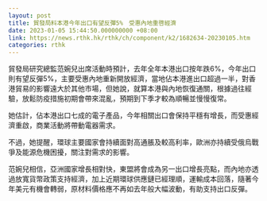 ```yaml
---
layout: post
title: 貿發局料本港今年出口有望反彈5%　受惠內地重啓經濟
date: 2023-01-05 15:44:50.000000000 +08:00
link: https://news.rthk.hk/rthk/ch/component/k2/1682634-20230105.htm
categories: rthk
---
```


貿發局研究總監范婉兒出席活動時預計，去年全年本港出口按年跌6%，今年出口則有望反彈5%，主要受惠內地重新開放經濟，當地佔本港進出口超過一半，對香港貿易的影響遠大於其他市場，但她說，就算本港與內地恢復通關，根據過往經驗，放鬆防疫措施初期會帶來混亂，預期到下季才較為順暢並慢慢復常。

她估計，佔本港出口七成的電子產品，今年相關出口會保持平穩有增長，而受惠經濟重啟，商業活動將帶動電器需求。

不過，她提醒，環球主要國家會持續面對高通脹及較高利率，歐洲亦持續受俄烏戰爭及能源危機困擾，關注對需求的影響。

范婉兒相信，亞洲國家增長相對快，東盟將會成為另一出口增長亮點，而內地亦透過放寬貨幣政策支持經濟，加上近期環球供應鏈已經理順，運輸成本回落，隨著今年美元有機會轉弱，原材料價格應不再如去年般大幅波動，有助支持出口反彈。
